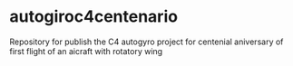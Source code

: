 # autogiroc4centenario
Repository for publish the C4 autogyro project for centenial aniversary of first flight of an aicraft with rotatory wing
